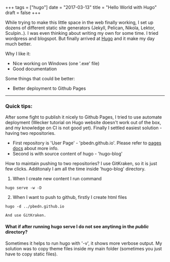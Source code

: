 +++
tags = ["hugo"]
date = "2017-03-13"
title = "Hello World with Hugo"
draft = false
+++

While trying to make this little space in the web finally working, I set up dozens of different static site generators (Jekyll, Pelican, Nikola, Lektor, Sculpin..). I was even thinking about writing my own for some time. I tried wordpress and blogspot. But finally arrived at [Hugo](https://gohugo.io/) and it make my day much better.
<!--more-->

Why I like it:

* Nice working on Windows (one '.exe' file)
* Good documentation

Some things that could be better:

* Better deployment to Github Pages

---

### Quick tips:

After some fight to publish it nicely to Github Pages, I tried to use automate deployment (Wecker tutorial on Hugo website doesn't work out of the box, and my knowledge on CI is not good yet). Finally I settled easiest solution - having two repositories.

* First repository is 'User Page' - 'pbedn.github.io'. Please refer to [pages docs](https://help.github.com/articles/user-organization-and-project-pages/) about more info.
* Second is with source content of hugo - 'hugo-blog'

How to maintain pushing to two repositories? I use GitKraken, so it is just few clicks. Additonaly I am all the time inside 'hugo-blog' directory.

1. When I create new content I run command
```
hugo serve -w -D
```

2. When I want to push to github, firstly I create html files
```
hugo -d ../pbedn.github.io
```
    And use GitKraken.


#### What if after running hugo serve I do not see anytinng in the *public* directory?

Sometimes it helps to run hugo with '-v', it shows more verbose output. My solution was to copy theme files inside my main folder (sometimes you just have to copy static files).